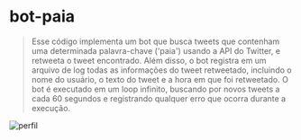 # bot-paia

> Esse código implementa um bot que busca tweets que contenham uma determinada palavra-chave ('paia') usando a API do Twitter, e retweeta o tweet encontrado. 
> Além disso, o bot registra em um arquivo de log todas as informações do tweet retweetado, incluindo o nome do usuário, o texto do tweet e a hora em que foi 
> retweetado.
> O bot é executado em um loop infinito, buscando por novos tweets a cada 60 segundos e registrando qualquer erro que ocorra durante a execução.

<img src="https://i.imgur.com/3WDsaG8.png" alt="perfil">
